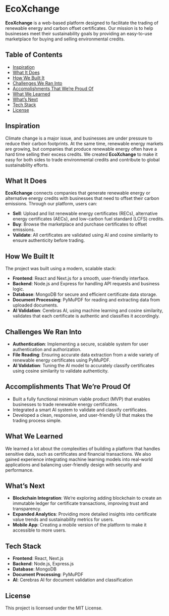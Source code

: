 # **EcoXchange**

**EcoXchange** is a web-based platform designed to facilitate the trading of renewable energy and carbon offset certificates. Our mission is to help businesses meet their sustainability goals by providing an easy-to-use marketplace for buying and selling environmental credits.

## **Table of Contents**
- [Inspiration](#inspiration)
- [What It Does](#what-it-does)
- [How We Built It](#how-we-built-it)
- [Challenges We Ran Into](#challenges-we-ran-into)
- [Accomplishments That We’re Proud Of](#accomplishments-that-were-proud-of)
- [What We Learned](#what-we-learned)
- [What’s Next](#whats-next)
- [Tech Stack](#tech-stack)
- [License](#license)

## **Inspiration**
Climate change is a major issue, and businesses are under pressure to reduce their carbon footprints. At the same time, renewable energy markets are growing, but companies that produce renewable energy often have a hard time selling their excess credits. We created **EcoXchange** to make it easy for both sides to trade environmental credits and contribute to global sustainability efforts.

## **What It Does**
**EcoXchange** connects companies that generate renewable energy or alternative energy credits with businesses that need to offset their carbon emissions. Through our platform, users can:
- **Sell**: Upload and list renewable energy certificates (RECs), alternative energy certificates (AECs), and low-carbon fuel standard (LCFS) credits.
- **Buy**: Browse the marketplace and purchase certificates to offset emissions.
- **Validate**: All certificates are validated using AI and cosine similarity to ensure authenticity before trading.

## **How We Built It**
The project was built using a modern, scalable stack:
- **Frontend**: React and Next.js for a smooth, user-friendly interface.
- **Backend**: Node.js and Express for handling API requests and business logic.
- **Database**: MongoDB for secure and efficient certificate data storage.
- **Document Processing**: PyMuPDF for reading and extracting data from uploaded documents.
- **AI Validation**: Cerebras AI, using machine learning and cosine similarity, validates that each certificate is authentic and classifies it accordingly.

## **Challenges We Ran Into**
- **Authentication**: Implementing a secure, scalable system for user authentication and authorization.
- **File Reading**: Ensuring accurate data extraction from a wide variety of renewable energy certificates using PyMuPDF.
- **AI Validation**: Tuning the AI model to accurately classify certificates using cosine similarity to validate authenticity.

## **Accomplishments That We’re Proud Of**
- Built a fully functional minimum viable product (MVP) that enables businesses to trade renewable energy certificates.
- Integrated a smart AI system to validate and classify certificates.
- Developed a clean, responsive, and user-friendly UI that makes the trading process simple.

## **What We Learned**
We learned a lot about the complexities of building a platform that handles sensitive data, such as certificates and financial transactions. We also gained experience integrating machine learning models into real-world applications and balancing user-friendly design with security and performance.

## **What’s Next**
- **Blockchain Integration**: We’re exploring adding blockchain to create an immutable ledger for certificate transactions, improving trust and transparency.
- **Expanded Analytics**: Providing more detailed insights into certificate value trends and sustainability metrics for users.
- **Mobile App**: Creating a mobile version of the platform to make it accessible to more users.

## **Tech Stack**
- **Frontend**: React, Next.js
- **Backend**: Node.js, Express.js
- **Database**: MongoDB
- **Document Processing**: PyMuPDF
- **AI**: Cerebras AI for document validation and classification

## **License**
This project is licensed under the MIT License.
